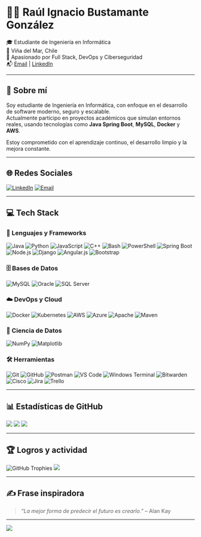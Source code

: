 # 👨‍💻 Raúl Ignacio Bustamante González

🎓 Estudiante de Ingeniería en Informática  
📍 Viña del Mar, Chile  
🧠 Apasionado por Full Stack, DevOps y Ciberseguridad  
📬 [Email](mailto:rau.bustamante@duocuc.cl) | [LinkedIn](https://www.linkedin.com/in/raulignacio/)

---

## 💫 Sobre mí

Soy estudiante de Ingeniería en Informática, con enfoque en el desarrollo de software moderno, seguro y escalable.  
Actualmente participo en proyectos académicos que simulan entornos reales, usando tecnologías como **Java Spring Boot**, **MySQL**, **Docker** y **AWS**.

Estoy comprometido con el aprendizaje continuo, el desarrollo limpio y la mejora constante.

---

## 🌐 Redes Sociales

[![LinkedIn](https://img.shields.io/badge/LinkedIn-%230077B5.svg?logo=linkedin&logoColor=white)](https://www.linkedin.com/in/raulignacio/)
[![Email](https://img.shields.io/badge/Email-D14836?logo=gmail&logoColor=white)](mailto:rau.bustamante@duocuc.cl)

---

## 💻 Tech Stack

### 🧠 Lenguajes y Frameworks
![Java](https://img.shields.io/badge/Java-%23ED8B00.svg?style=for-the-badge&logo=openjdk&logoColor=white)
![Python](https://img.shields.io/badge/Python-3670A0?style=for-the-badge&logo=python&logoColor=ffdd54)
![JavaScript](https://img.shields.io/badge/JavaScript-%23323330.svg?style=for-the-badge&logo=javascript&logoColor=%23F7DF1E)
![C++](https://img.shields.io/badge/C++-00599C.svg?style=for-the-badge&logo=c%2B%2B&logoColor=white)
![Bash](https://img.shields.io/badge/Bash-121011.svg?style=for-the-badge&logo=gnu-bash&logoColor=white)
![PowerShell](https://img.shields.io/badge/PowerShell-5391FE.svg?style=for-the-badge&logo=powershell&logoColor=white)
![Spring Boot](https://img.shields.io/badge/Spring%20Boot-6DB33F?style=for-the-badge&logo=springboot&logoColor=white)
![Node.js](https://img.shields.io/badge/Node.js-339933?style=for-the-badge&logo=nodedotjs&logoColor=white)
![Django](https://img.shields.io/badge/Django-092E20.svg?style=for-the-badge&logo=django&logoColor=white)
![Angular.js](https://img.shields.io/badge/Angular.js-E23237.svg?style=for-the-badge&logo=angularjs&logoColor=white)
![Bootstrap](https://img.shields.io/badge/Bootstrap-8511FA.svg?style=for-the-badge&logo=bootstrap&logoColor=white)

### 🗄️ Bases de Datos
![MySQL](https://img.shields.io/badge/MySQL-005C84?style=for-the-badge&logo=mysql&logoColor=white)
![Oracle](https://img.shields.io/badge/Oracle-F80000?style=for-the-badge&logo=oracle&logoColor=white)
![SQL Server](https://img.shields.io/badge/SQL%20Server-CC2927?style=for-the-badge&logo=microsoftsqlserver&logoColor=white)

### ☁️ DevOps y Cloud
![Docker](https://img.shields.io/badge/Docker-2496ED?style=for-the-badge&logo=docker&logoColor=white)
![Kubernetes](https://img.shields.io/badge/Kubernetes-326CE5?style=for-the-badge&logo=kubernetes&logoColor=white)
![AWS](https://img.shields.io/badge/AWS-FF9900?style=for-the-badge&logo=amazonaws&logoColor=white)
![Azure](https://img.shields.io/badge/Azure-0072C6?style=for-the-badge&logo=microsoftazure&logoColor=white)
![Apache](https://img.shields.io/badge/Apache-D42029?style=for-the-badge&logo=apache&logoColor=white)
![Maven](https://img.shields.io/badge/Maven-C71A36?style=for-the-badge&logo=ApacheMaven&logoColor=white)

### 🧪 Ciencia de Datos
![NumPy](https://img.shields.io/badge/NumPy-013243.svg?style=for-the-badge&logo=numpy&logoColor=white)
![Matplotlib](https://img.shields.io/badge/Matplotlib-ffffff.svg?style=for-the-badge&logo=matplotlib&logoColor=black)

### 🛠️ Herramientas
![Git](https://img.shields.io/badge/Git-F05033?style=for-the-badge&logo=git&logoColor=white)
![GitHub](https://img.shields.io/badge/GitHub-181717?style=for-the-badge&logo=github&logoColor=white)
![Postman](https://img.shields.io/badge/Postman-FF6C37?style=for-the-badge&logo=postman&logoColor=white)
![VS Code](https://img.shields.io/badge/VS%20Code-007ACC?style=for-the-badge&logo=visualstudiocode&logoColor=white)
![Windows Terminal](https://img.shields.io/badge/Windows%20Terminal-4D4D4D.svg?style=for-the-badge&logo=windows-terminal&logoColor=white)
![Bitwarden](https://img.shields.io/badge/Bitwarden-175DDC.svg?style=for-the-badge&logo=bitwarden&logoColor=white)
![Cisco](https://img.shields.io/badge/Cisco-049FD9.svg?style=for-the-badge&logo=cisco&logoColor=black)
![Jira](https://img.shields.io/badge/Jira-0A0FFF?style=for-the-badge&logo=jira&logoColor=white)
![Trello](https://img.shields.io/badge/Trello-026AA7.svg?style=for-the-badge&logo=trello&logoColor=white)

---

## 📊 Estadísticas de GitHub

![](https://github-readme-stats.vercel.app/api?username=rau1ignacio&theme=tokyonight&show_icons=true&hide_border=false)
![](https://github-readme-stats.vercel.app/api/top-langs/?username=rau1ignacio&theme=tokyonight&layout=compact&hide_border=false)
![](https://streak-stats.demolab.com/?user=rau1ignacio&theme=tokyonight&hide_border=false)

---

## 🏆 Logros y actividad

![GitHub Trophies](https://github-profile-trophy.vercel.app/?username=rau1ignacio&theme=radical&no-frame=true&margin-w=6)
![](https://github-contributor-stats.vercel.app/api?username=rau1ignacio&limit=5&theme=dark&combine_all_yearly_contributions=true)

---

## ✍️ Frase inspiradora

> _“La mejor forma de predecir el futuro es crearlo.”_ – Alan Kay

---

[![](https://visitcount.itsvg.in/api?id=rau1ignacio&label=Profile%20Views&color=6&icon=5&pretty=true)](https://visitcount.itsvg.in)
